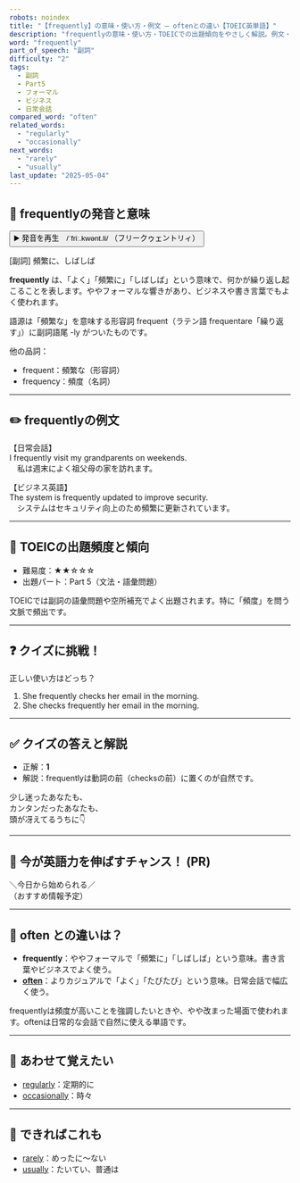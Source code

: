 ```yaml
---
robots: noindex
title: "【frequently】の意味・使い方・例文 ― oftenとの違い【TOEIC英単語】"
description: "frequentlyの意味・使い方・TOEICでの出題傾向をやさしく解説。例文・クイズ付きでoftenとの違いもわかりやすく学べます。"
word: "frequently"
part_of_speech: "副詞"
difficulty: "2"
tags:
  - 副詞
  - Part5
  - フォーマル
  - ビジネス
  - 日常会話
compared_word: "often"
related_words:
  - "regularly"
  - "occasionally"
next_words:
  - "rarely"
  - "usually"
last_update: "2025-05-04"
---
```


## 🔰 frequentlyの発音と意味

<button class="play-audio" onclick="playTTS('frequently')">
  <span class="play-audio-main">
    ▶️ 発音を再生　/ˈfriː.kwənt.li/
  </span>
  <span class="play-audio-sub">
    （フリークゥェントリィ）
  </span>
</button>

[副詞] 頻繁に、しばしば

**frequently** は、「よく」「頻繁に」「しばしば」という意味で、何かが繰り返し起こることを表します。ややフォーマルな響きがあり、ビジネスや書き言葉でもよく使われます。

語源は「頻繁な」を意味する形容詞 frequent（ラテン語 frequentare「繰り返す」）に副詞語尾 -ly がついたものです。

他の品詞：  
- frequent：頻繁な（形容詞）
- frequency：頻度（名詞）

---

## ✏️ frequentlyの例文

【日常会話】  
I frequently visit my grandparents on weekends.  
　私は週末によく祖父母の家を訪れます。

【ビジネス英語】  
The system is frequently updated to improve security.  
　システムはセキュリティ向上のため頻繁に更新されています。

---

## 🎯 TOEICの出題頻度と傾向

- 難易度：★★☆☆☆
- 出題パート：Part 5（文法・語彙問題）

TOEICでは副詞の語彙問題や空所補充でよく出題されます。特に「頻度」を問う文脈で頻出です。

---

## ❓ クイズに挑戦！

正しい使い方はどっち？

1. She frequently checks her email in the morning.  
2. She checks frequently her email in the morning.

---

## ✅ クイズの答えと解説

- 正解：**1**
- 解説：frequentlyは動詞の前（checksの前）に置くのが自然です。

少し迷ったあなたも、  
カンタンだったあなたも、  
頭が冴えてるうちに👇️

---

## 🚀 今が英語力を伸ばすチャンス！ (PR)

<div class="info-center">
＼今日から始められる／<br>  
（おすすめ情報予定）
</div>

---

## 🤔  often との違いは？

- **frequently**：ややフォーマルで「頻繁に」「しばしば」という意味。書き言葉やビジネスでよく使う。
- **[often](/often)**：よりカジュアルで「よく」「たびたび」という意味。日常会話で幅広く使う。

frequentlyは頻度が高いことを強調したいときや、やや改まった場面で使われます。oftenは日常的な会話で自然に使える単語です。

---

## 🧩 あわせて覚えたい

- [regularly](/regularly)：定期的に
- [occasionally](/occasionally)：時々

---

## 📖 できればこれも

- [rarely](/rarely)：めったに～ない
- [usually](/usually)：たいてい、普通は

<!-- cvid: aid08_bid10 -->

